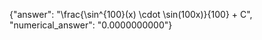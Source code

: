 {"answer": "\\frac{\\sin^{100}(x) \\cdot \\sin(100x)}{100} + C", "numerical_answer": "0.0000000000"}